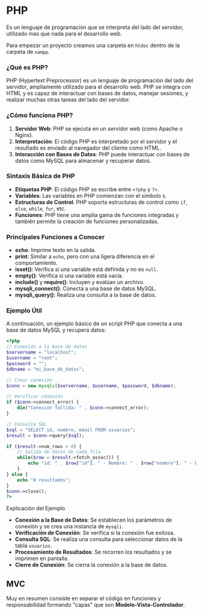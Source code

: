 # PHP
Es un lenguaje de programación que se interpreta del lado del servidor, utilizado mas que nada para el desarrollo web.

Para empezar un proyecto creamos una carpeta en `htdoc` dentro de la carpeta de `xampp`.

### ¿Qué es PHP?
PHP (Hypertext Preprocessor) es un lenguaje de programación del lado del servidor, ampliamente utilizado para el desarrollo web. PHP se integra con HTML y es capaz de interactuar con bases de datos, manejar sesiones, y realizar muchas otras tareas del lado del servidor.

### ¿Cómo funciona PHP?
1. **Servidor Web**: PHP se ejecuta en un servidor web (como Apache o Nginx).
2. **Interpretación**: El código PHP es interpretado por el servidor y el resultado es enviado al navegador del cliente como HTML.
3. **Interacción con Bases de Datos**: PHP puede interactuar con bases de datos como MySQL para almacenar y recuperar datos.

### Sintaxis Básica de PHP
- **Etiquetas PHP**: El código PHP se escribe entre `<?php` y `?>`.
- **Variables**: Las variables en PHP comienzan con el símbolo `$`.
- **Estructuras de Control**: PHP soporta estructuras de control como `if`, `else`, `while`, `for`, etc.
- **Funciones**: PHP tiene una amplia gama de funciones integradas y también permite la creación de funciones personalizadas.

### Principales Funciones a Conocer
- **echo**: Imprime texto en la salida.
- **print**: Similar a `echo`, pero con una ligera diferencia en el comportamiento.
- **isset()**: Verifica si una variable está definida y no es `null`.
- **empty()**: Verifica si una variable está vacía.
- **include()** y **require()**: Incluyen y evalúan un archivo.
- **mysqli_connect()**: Conecta a una base de datos MySQL.
- **mysqli_query()**: Realiza una consulta a la base de datos.

### Ejemplo Útil
A continuación, un ejemplo básico de un script PHP que conecta a una base de datos MySQL y recupera datos:

```php
<?php
// Conexión a la base de datos
$servername = "localhost";
$username = "root";
$password = "";
$dbname = "mi_base_de_datos";

// Crear conexión
$conn = new mysqli($servername, $username, $password, $dbname);

// Verificar conexión
if ($conn->connect_error) {
    die("Conexión fallida: " . $conn->connect_error);
}

// Consulta SQL
$sql = "SELECT id, nombre, email FROM usuarios";
$result = $conn->query($sql);

if ($result->num_rows > 0) {
    // Salida de datos de cada fila
    while($row = $result->fetch_assoc()) {
        echo "id: " . $row["id"]. " - Nombre: " . $row["nombre"]. " - Email: " . $row["email"]. "<br>";
    }
} else {
    echo "0 resultados";
}
$conn->close();
?>
```
Explicación del Ejemplo
- **Conexión a la Base de Datos**: Se establecen los parámetros de conexión y se crea una instancia de `mysqli`.
- **Verificación de Conexión**: Se verifica si la conexión fue exitosa.
- **Consulta SQL**: Se realiza una consulta para seleccionar datos de la tabla `usuarios`.
- **Procesamiento de Resultados**: Se recorren los resultados y se imprimen en pantalla.
- **Cierre de Conexión**: Se cierra la conexión a la base de datos.

## MVC
Muy en resumen consiste en separar el código en funciones y responsabilidad formando "capas" que son **Modelo-Vista-Controlador**.

